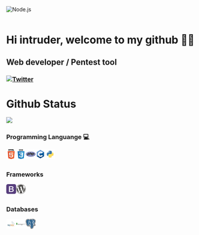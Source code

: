 <img align="left" alt="Node.js" width="400px" top="400px" src="https://media.giphy.com/media/l4EoYvSFAO0BjGcU0/giphy.gif" />
<br>
<br>

# Hi intruder, welcome to my github  🏴‍☠️ 

## Web developer / Pentest tool 

### [![Twitter](https://img.shields.io/twitter/follow/Lokysec?style=social?style=for-the-badge&logo=twitter)](https://instagram.com/fajartheggman)

# Github Status
![](https://github-readme-stats.vercel.app/api?username=Lokysec&theme=highcontrast&show_icons=true)

### Programming Languange 💻
<img align="left" alt="HTML5" width="26px" src="https://raw.githubusercontent.com/github/explore/80688e429a7d4ef2fca1e82350fe8e3517d3494d/topics/html/html.png" />
<img align="left" alt="CSS3" width="26px" src="https://raw.githubusercontent.com/github/explore/80688e429a7d4ef2fca1e82350fe8e3517d3494d/topics/css/css.png" />
<img align="left" alt="Php" width="26px" src="https://raw.githubusercontent.com/github/explore/master/topics/php/php.png" /> 
<img align="left" alt="C" width="26px" src="https://raw.githubusercontent.com/github/explore/master/topics/c/c.png" />
<img align="left" alt="C" width="26px" src="https://raw.githubusercontent.com/github/explore/master/topics/python/python.png" /> 


<br>
<br>

### Frameworks
<img align="left" alt="Bootstrap" width="26px" src="https://raw.githubusercontent.com/github/explore/main/topics/bootstrap/bootstrap.png" />
<img align="left" alt="Wordpress" width="26px" src="https://raw.githubusercontent.com/github/explore/main/topics/wordpress/wordpress.png" />

<br>
<br>

### Databases

<img align="left" alt="MySQL" width="26px" src="https://raw.githubusercontent.com/github/explore/80688e429a7d4ef2fca1e82350fe8e3517d3494d/topics/mysql/mysql.png" />
<img align="left" alt="MongoDB" width="26px" src="https://raw.githubusercontent.com/github/explore/master/topics/mongodb/mongodb.png" />
<img align="left" alt="PostgreSQL" width="26px" src="https://raw.githubusercontent.com/github/explore/main/topics/postgresql/postgresql.png" />

<br>


<br>
<br>


